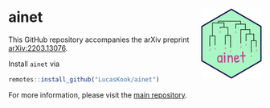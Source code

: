 # ainet <img src='man/figures/ainet.png' align="right" height="138.5" />

This GitHub repository accompanies the arXiv preprint
[arXiv:2203.13076](https://arxiv.org/abs/2203.13076).

Install `ainet` via
```r
remotes::install_github("LucasKook/ainet")
```

For more information, please visit the [main
repository](https://github.com/SamCH93/SimPaper).
